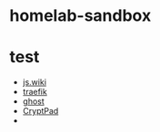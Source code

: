 # homelab-sandbox

# test
- [js.wiki](https://js.wiki/)
- [traefik](https://hub.docker.com/_/traefik)
- [ghost](https://hub.docker.com/_/ghost)
- [CryptPad](https://docs.cryptpad.org/en/admin_guide/customization.html)
- 
